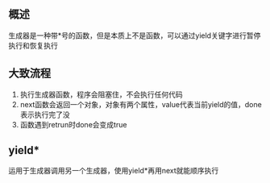 ## 概述
生成器是一种带*号的函数，但是本质上不是函数，可以通过yield关键字进行暂停执行和恢复执行

## 大致流程
1. 执行生成器函数，程序会阻塞住，不会执行任何代码
2. next函数会返回一个对象，对象有两个属性，value代表当前yield的值，done表示执行完了没
3. 函数遇到retrun时done会变成true

## yield*
运用于生成器调用另一个生成器，使用yield*再用next就能顺序执行
